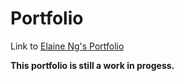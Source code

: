 # Portfolio
Link to [Elaine Ng's Portfolio](https://elaineng94.github.io/ "link to Elaine Ng's Portfolio")

**This portfolio is still a work in progess.**

